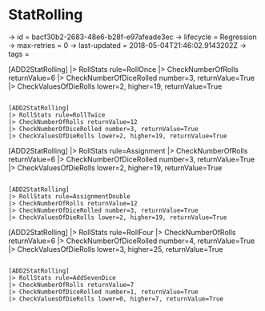 # StatRolling

-> id = bacf30b2-2683-48e6-b28f-e97afeade3ec
-> lifecycle = Regression
-> max-retries = 0
-> last-updated = 2018-05-04T21:46:02.9143202Z
-> tags = 

[ADD2StatRolling]
|> RollStats rule=RollOnce
|> CheckNumberOfRolls returnValue=6
|> CheckNumberOfDiceRolled number=3, returnValue=True
|> CheckValuesOfDieRolls lower=2, higher=19, returnValue=True
~~~

[ADD2StatRolling]
|> RollStats rule=RollTwice
|> CheckNumberOfRolls returnValue=12
|> CheckNumberOfDiceRolled number=3, returnValue=True
|> CheckValuesOfDieRolls lower=2, higher=19, returnValue=True
~~~

[ADD2StatRolling]
|> RollStats rule=Assignment
|> CheckNumberOfRolls returnValue=6
|> CheckNumberOfDiceRolled number=3, returnValue=True
|> CheckValuesOfDieRolls lower=2, higher=19, returnValue=True
~~~

[ADD2StatRolling]
|> RollStats rule=AssignmentDouble
|> CheckNumberOfRolls returnValue=12
|> CheckNumberOfDiceRolled number=3, returnValue=True
|> CheckValuesOfDieRolls lower=2, higher=19, returnValue=True
~~~

[ADD2StatRolling]
|> RollStats rule=RollFour
|> CheckNumberOfRolls returnValue=6
|> CheckNumberOfDiceRolled number=4, returnValue=True
|> CheckValuesOfDieRolls lower=3, higher=25, returnValue=True
~~~

[ADD2StatRolling]
|> RollStats rule=AddSevenDice
|> CheckNumberOfRolls returnValue=7
|> CheckNumberOfDiceRolled number=1, returnValue=True
|> CheckValuesOfDieRolls lower=0, higher=7, returnValue=True
~~~
